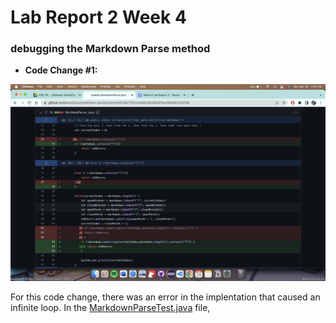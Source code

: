 # Lab Report 2 Week 4 

### debugging the Markdown Parse method

* **Code Change #1:**

![code change 1](error1.png) 

For this code change, there was an error in the implentation that caused an infinite loop. In the [MarkdownParseTest.java](https://github.com/brandoluu/markdown-parser/blob/main/MarkdownParseTest.java) file, 


